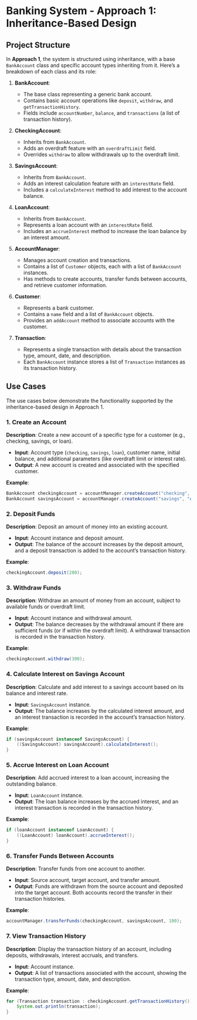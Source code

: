 # Banking System - Approach 1: Inheritance-Based Design

## Project Structure

In **Approach 1**, the system is structured using inheritance, with a base `BankAccount` class and specific account types inheriting from it. Here’s a breakdown of each class and its role:

1. **BankAccount**:
    - The base class representing a generic bank account.
    - Contains basic account operations like `deposit`, `withdraw`, and `getTransactionHistory`.
    - Fields include `accountNumber`, `balance`, and `transactions` (a list of transaction history).

2. **CheckingAccount**:
    - Inherits from `BankAccount`.
    - Adds an overdraft feature with an `overdraftLimit` field.
    - Overrides `withdraw` to allow withdrawals up to the overdraft limit.

3. **SavingsAccount**:
    - Inherits from `BankAccount`.
    - Adds an interest calculation feature with an `interestRate` field.
    - Includes a `calculateInterest` method to add interest to the account balance.

4. **LoanAccount**:
    - Inherits from `BankAccount`.
    - Represents a loan account with an `interestRate` field.
    - Includes an `accrueInterest` method to increase the loan balance by an interest amount.

5. **AccountManager**:
    - Manages account creation and transactions.
    - Contains a list of `Customer` objects, each with a list of `BankAccount` instances.
    - Has methods to create accounts, transfer funds between accounts, and retrieve customer information.

6. **Customer**:
    - Represents a bank customer.
    - Contains a `name` field and a list of `BankAccount` objects.
    - Provides an `addAccount` method to associate accounts with the customer.

7. **Transaction**:
    - Represents a single transaction with details about the transaction type, amount, date, and description.
    - Each `BankAccount` instance stores a list of `Transaction` instances as its transaction history.

## Use Cases

The use cases below demonstrate the functionality supported by the inheritance-based design in Approach 1.

### 1. Create an Account

**Description**: Create a new account of a specific type for a customer (e.g., checking, savings, or loan).
- **Input**: Account type (`checking`, `savings`, `loan`), customer name, initial balance, and additional parameters (like overdraft limit or interest rate).
- **Output**: A new account is created and associated with the specified customer.

**Example**:
   ```java
   BankAccount checkingAccount = accountManager.createAccount("checking", "Alice", 500, 200);
   BankAccount savingsAccount = accountManager.createAccount("savings", "Alice", 1000, 0.03);
   ```
### 2. Deposit Funds

**Description**: Deposit an amount of money into an existing account.
   - **Input**: Account instance and deposit amount.
   - **Output**: The balance of the account increases by the deposit amount, and a deposit transaction is added to the account’s transaction history.

   **Example**:
   ```java
   checkingAccount.deposit(200);
   ```

### 3. Withdraw Funds

**Description**: Withdraw an amount of money from an account, subject to available funds or overdraft limit.
   - **Input**: Account instance and withdrawal amount.
   - **Output**: The balance decreases by the withdrawal amount if there are sufficient funds (or if within the overdraft limit). A withdrawal transaction is recorded in the transaction history.

   **Example**:
   ```java
   checkingAccount.withdraw(300);
   ```

### 4. Calculate Interest on Savings Account

**Description**: Calculate and add interest to a savings account based on its balance and interest rate.
   - **Input**: `SavingsAccount` instance.
   - **Output**: The balance increases by the calculated interest amount, and an interest transaction is recorded in the account’s transaction history.

   **Example**:
   ```java
   if (savingsAccount instanceof SavingsAccount) {
       ((SavingsAccount) savingsAccount).calculateInterest();
   }
   ```
   
### 5. Accrue Interest on Loan Account

**Description**: Add accrued interest to a loan account, increasing the outstanding balance.
   - **Input**: `LoanAccount` instance.
   - **Output**: The loan balance increases by the accrued interest, and an interest transaction is recorded in the transaction history.

   **Example**:
   ```java
   if (loanAccount instanceof LoanAccount) {
       ((LoanAccount) loanAccount).accrueInterest();
   }
   ```
   
### 6. Transfer Funds Between Accounts

**Description**: Transfer funds from one account to another.
   - **Input**: Source account, target account, and transfer amount.
   - **Output**: Funds are withdrawn from the source account and deposited into the target account. Both accounts record the transfer in their transaction histories.

   **Example**:
   ```java
   accountManager.transferFunds(checkingAccount, savingsAccount, 100);
   ```
### 7. View Transaction History

**Description**: Display the transaction history of an account, including deposits, withdrawals, interest accruals, and transfers.
   - **Input**: Account instance.
   - **Output**: A list of transactions associated with the account, showing the transaction type, amount, date, and description.

   **Example**:
   ```java
   for (Transaction transaction : checkingAccount.getTransactionHistory()) {
       System.out.println(transaction);
   }
   ```